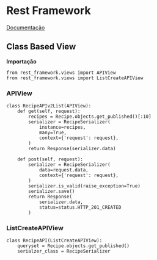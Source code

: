 # Rest Framework

[Documentação](https://www.django-rest-framework.org/api-guide/generic-views/)

## Class Based View

**Importação**
```
from rest_framework.views import APIView
from rest_framework.views import ListCreateAPIView
```

### APIView
```
class RecipeAPIv2List(APIView):
    def get(self, request):
        recipes = Recipe.objects.get_published()[:10]
        serializer = RecipeSerializer(
            instance=recipes,
            many=True,
            context={'request': request},
        )
        return Response(serializer.data)

    def post(self, request):
        serializer = RecipeSerializer(
            data=request.data,
            context={'request': request},
        )
        serializer.is_valid(raise_exception=True)
        serializer.save()
        return Response(
            serializer.data,
            status=status.HTTP_201_CREATED
        )
```

### ListCreateAPIView
```
class RecipeAPI(ListCreateAPIView):
    queryset = Recipe.objects.get_published()
    serialzer_class = RecipeSerializer
```